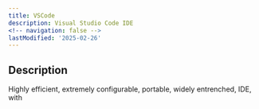 ```yaml
---
title: VSCode
description: Visual Studio Code IDE
<!-- navigation: false --> 
lastModified: '2025-02-26'
---
```


## Description

Highly efficient, extremely configurable, portable, widely entrenched, IDE, with
